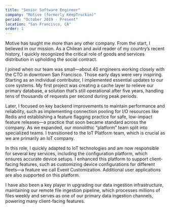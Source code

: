 ```yaml
---
title: "Senior Software Engineer"
company: "Motive (formerly KeepTruckin)"
period: "October 2019 - Present"
location: "San Francisco, CA"
order: 1
---
```


Motive has taught me more than any other company. From the start, I believed in our mission. As a Chilean and avid reader of my country’s recent history, I quickly recognized the critical role of goods and services distribution in upholding the social contract.

I joined when our team was small—about 40 engineers working closely with the CTO in downtown San Francisco. Those early days were very inspiring.
Starting as an individual contributor, I implemented essential updates to our core systems. My first project was creating a cache layer to relieve our primary database, a solution that’s still operational after five years, handling tens of thousands of requests per second during peak periods.

Later, I focused on key backend improvements to maintain performance and reliability, such as implementing connection pooling for I/O resources like Redis and establishing a feature flagging practice for safe, low-impact feature releases—a practice that soon became standard across the company.
As we expanded, our monolithic “platform” team split into specialized teams. I transitioned to the IoT Platform team, which is crucial as we are primarily an IoT company.

In this role, I quickly adapted to IoT technologies and am now responsible for several key services, including the configuration platform, which ensures accurate device setups. I enhanced this platform to support client-facing features, such as customizing device configurations for different fleets—a feature we call Event Customization. Additional user applications are also supported on this platform.

I have also been a key player in upgrading our data ingestion infrastructure, maintaining our remote file ingestion pipeline, which processes millions of files weekly and serves as one of our primary data ingestion channels, powering many client-facing features.
